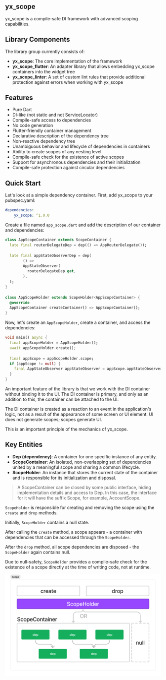 ## yx_scope

yx_scope is a compile-safe DI framework with advanced scoping capabilities.

## Library Components

The library group currently consists of:

- **yx_scope**: The core implementation of the framework
- **yx_scope_flutter**: An adapter library that allows embedding yx_scope containers into the widget
  tree
- **yx_scope_linter**: A set of custom lint rules that provide additional protection against errors
  when working with yx_scope

## Features

- Pure Dart
- DI-like (not static and not ServiceLocator)
- Compile-safe access to dependencies
- No code generation
- Flutter-friendly container management
- Declarative description of the dependency tree
- Non-reactive dependency tree
- Unambiguous behavior and lifecycle of dependencies in containers
- Ability to create scopes of any nesting level
- Compile-safe check for the existence of active scopes
- Support for asynchronous dependencies and their initialization
- Compile-safe protection against circular dependencies

## Quick Start

Let's look at a simple dependency container. First, add yx_scope to your pubspec.yaml:

```yaml
dependencies:
    yx_scope: ^1.0.0
```

Create a file named `app_scope.dart` and add the description of our container and dependencies:

```dart
class AppScopeContainer extends ScopeContainer {
  late final routerDelegateDep = dep(() => AppRouterDelegate());

  late final appStateObserverDep = dep(
        () =>
        AppStateObserver(
          routerDelegateDep.get,
        ),
  );
}

class AppScopeHolder extends ScopeHolder<AppScopeContainer> {
  @override
  AppScopeContainer createContainer() => AppScopeContainer();
}
```

Now, let's create an `AppScopeHolder`, create a container, and access the dependencies:

```dart
void main() async {
  final appScopeHolder = AppScopeHolder();
  await appScopeHolder.create();

  final appScope = appScopeHolder.scope;
  if (appScope != null) {
    final AppStateObserver appStateObserver = appScope.appStateObserverDep.get;
  }
}
```

An important feature of the library is that we work with the DI container without binding it to the
UI. The DI container is primary, and only as an addition to this, the container can be attached to
the UI.

The DI container is created as a reaction to an event in the application's logic, not as a result of
the appearance of some screen or UI element. UI does not generate scopes; scopes generate UI.

This is an important principle of the mechanics of yx_scope.

## Key Entities

- **Dep (dependency)**: A container for one specific instance of any entity.
- **ScopeContainer**: An isolated, non-overlapping set of dependencies united by a meaningful scope
  and sharing a common lifecycle.
- **ScopeHolder**: An instance that stores the current state of the container and is responsible for
  its initialization and disposal.

> A ScopeContainer can be closed by some public interface, hiding implementation details and access
> to Dep. In this case, the interface for it will have the suffix Scope, for example, AccountScope.

`ScopeHolder` is responsible for creating and removing the scope using the `create` and `drop`
methods.

Initially, `ScopeHolder` contains a null state.

After calling the `create` method, a scope appears - a container with dependencies that can be
accessed through the `ScopeHolder`.

After the `drop` method, all scope dependencies are disposed - the `ScopeHolder` again contains
null.

Due to null-safety, `ScopeHolder` provides a compile-safe check for the existence of a scope
directly
at the time of writing code, not at runtime.

![Scope Anatomy](doc/assets/scope_anatomy.png)

